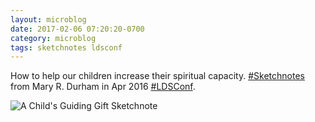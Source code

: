 ```yaml
---
layout: microblog
date: 2017-02-06 07:20:20-0700
category: microblog
tags: sketchnotes ldsconf
---
```

How to help our children increase their spiritual capacity. [#Sketchnotes](/tags/sketchnotes) from Mary R. Durham in Apr 2016 [#LDSConf](/tags/ldsconf).

![A Child's Guiding Gift Sketchnote](/images/microblog/201702060720.jpg)
